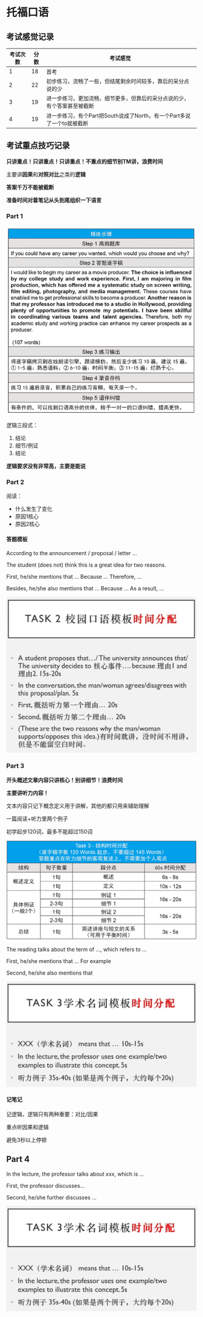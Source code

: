 # 托福口语

## 考试感觉记录

考试次数|分数|考试感觉
-|-|-
1|18|首考
2|22|初步练习，流畅了一些，但结尾剩余时间较多，靠后的采分点说的少
3|19|进一步练习，更加流畅，细节更多，但靠后的采分点说的少，有个答案甚至被截断
4|19|进一步练习，有个Part把South说成了North，有一个Part多说了一个to就被截断

## 考试重点技巧记录

**只讲重点！只讲重点！只讲重点！不重点的细节别TM讲，浪费时间**

主要讲**因果**和**对照对比**之类的**逻辑**

**答案千万不能被截断**

**准备时间对着笔记从头到尾组织一下语言**

### Part 1

![](./TOEFL/Speaking.png)

逻辑三段式：
1. 结论
2. 细节/例证
3. 结论

**逻辑要求没有非常高，主要是能说**

### Part 2

阅读：
* 什么发生了变化
* 原因1核心
* 原因2核心

#### 答题模板

According to the announcement / proposal / letter ...

The student (does not) think this is a great idea for two reasons.

First, he/she mentions that ... Because ... Therefore, ...

Besides, he/she also mentions that ... Because ... As a result, ...

![](./TOEFL/SpeakingT2.png)

### Part 3

**开头概述文章内容只讲核心！别讲细节！浪费时间**

**主要讲听力内容！**

文本内容只记下概念定义用于讲解，其他的都只用来辅助理解

一篇阅读+听力里两个例子

初学起步120词，最多不能超过150词

![](./TOEFL/SpeakingP3.png)

The reading talks about the term of ..., which refers to ...

First, he/she mentions that ... For example

Second, he/she also mentions that

![](./TOEFL/SpeakingT3.png)

#### 记笔记

记逻辑，逻辑只有两种重要：对比/因果

重点听因果和逻辑

避免3秒以上停顿

## Part 4

In the lecture, the professor talks about xxx, which is ...

First, the professor discusses...

Second, he/she further discusses ...

![](./TOEFL/SpeakingT3.png)
